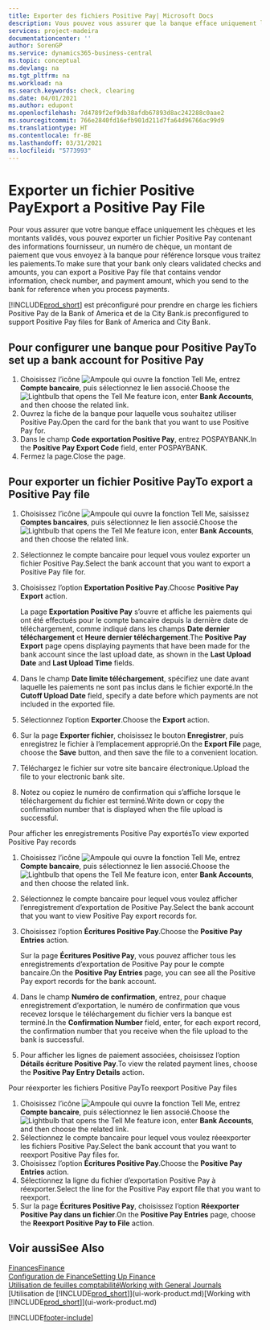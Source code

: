 ```yaml
---
title: Exporter des fichiers Positive Pay| Microsoft Docs
description: Vous pouvez vous assurer que la banque efface uniquement les chèques et les montants validés en exportant un fichier Positive Pay contenant des informations de paiement et fournisseur.
services: project-madeira
documentationcenter: ''
author: SorenGP
ms.service: dynamics365-business-central
ms.topic: conceptual
ms.devlang: na
ms.tgt_pltfrm: na
ms.workload: na
ms.search.keywords: check, clearing
ms.date: 04/01/2021
ms.author: edupont
ms.openlocfilehash: 7d4789f2ef9db38afdb67893d8ac242288c0aae2
ms.sourcegitcommit: 766e2840fd16efb901d211d7fa64d96766ac99d9
ms.translationtype: HT
ms.contentlocale: fr-BE
ms.lasthandoff: 03/31/2021
ms.locfileid: "5773993"
---
```

# <a name="export-a-positive-pay-file"></a><span data-ttu-id="265f2-103">Exporter un fichier Positive Pay</span><span class="sxs-lookup"><span data-stu-id="265f2-103">Export a Positive Pay File</span></span>
<span data-ttu-id="265f2-104">Pour vous assurer que votre banque efface uniquement les chèques et les montants validés, vous pouvez exporter un fichier Positive Pay contenant des informations fournisseur, un numéro de chèque, un montant de paiement que vous envoyez à la banque pour référence lorsque vous traitez les paiements.</span><span class="sxs-lookup"><span data-stu-id="265f2-104">To make sure that your bank only clears validated checks and amounts, you can export a Positive Pay file that contains vendor information, check number, and payment amount, which you send to the bank for reference when you process payments.</span></span>

[!INCLUDE[prod_short](includes/prod_short.md)] <span data-ttu-id="265f2-105">est préconfiguré pour prendre en charge les fichiers Positive Pay de la Bank of America et de la City Bank.</span><span class="sxs-lookup"><span data-stu-id="265f2-105">is preconfigured to support Positive Pay files for Bank of America and City Bank.</span></span>

## <a name="to-set-up-a-bank-account-for-positive-pay"></a><span data-ttu-id="265f2-106">Pour configurer une banque pour Positive Pay</span><span class="sxs-lookup"><span data-stu-id="265f2-106">To set up a bank account for Positive Pay</span></span>
1. <span data-ttu-id="265f2-107">Choisissez l’icône ![Ampoule qui ouvre la fonction Tell Me](media/ui-search/search_small.png "Dites-moi ce que vous voulez faire"), entrez **Compte bancaire**, puis sélectionnez le lien associé.</span><span class="sxs-lookup"><span data-stu-id="265f2-107">Choose the ![Lightbulb that opens the Tell Me feature](media/ui-search/search_small.png "Tell me what you want to do") icon, enter **Bank Accounts**, and then choose the related link.</span></span>
2. <span data-ttu-id="265f2-108">Ouvrez la fiche de la banque pour laquelle vous souhaitez utiliser Positive Pay.</span><span class="sxs-lookup"><span data-stu-id="265f2-108">Open the card for the bank that you want to use Positive Pay for.</span></span>
3. <span data-ttu-id="265f2-109">Dans le champ **Code exportation Positive Pay**, entrez POSPAYBANK.</span><span class="sxs-lookup"><span data-stu-id="265f2-109">In the **Positive Pay Export Code** field, enter POSPAYBANK.</span></span>
4. <span data-ttu-id="265f2-110">Fermez la page.</span><span class="sxs-lookup"><span data-stu-id="265f2-110">Close the page.</span></span>

## <a name="to-export-a-positive-pay-file"></a><span data-ttu-id="265f2-111">Pour exporter un fichier Positive Pay</span><span class="sxs-lookup"><span data-stu-id="265f2-111">To export a Positive Pay file</span></span>
1. <span data-ttu-id="265f2-112">Choisissez l’icône ![Ampoule qui ouvre la fonction Tell Me](media/ui-search/search_small.png "Dites-moi ce que vous voulez faire"), saisissez **Comptes bancaires**, puis sélectionnez le lien associé.</span><span class="sxs-lookup"><span data-stu-id="265f2-112">Choose the ![Lightbulb that opens the Tell Me feature](media/ui-search/search_small.png "Tell me what you want to do") icon, enter **Bank Accounts**, and then choose the related link.</span></span>
2. <span data-ttu-id="265f2-113">Sélectionnez le compte bancaire pour lequel vous voulez exporter un fichier Positive Pay.</span><span class="sxs-lookup"><span data-stu-id="265f2-113">Select the bank account that you want to export a Positive Pay file for.</span></span>
3. <span data-ttu-id="265f2-114">Choisissez l’option **Exportation Positive Pay**.</span><span class="sxs-lookup"><span data-stu-id="265f2-114">Choose **Positive Pay Export** action.</span></span>

    <span data-ttu-id="265f2-115">La page **Exportation Positive Pay** s’ouvre et affiche les paiements qui ont été effectués pour le compte bancaire depuis la dernière date de téléchargement, comme indiqué dans les champs **Date dernier téléchargement** et **Heure dernier téléchargement**.</span><span class="sxs-lookup"><span data-stu-id="265f2-115">The **Positive Pay Export** page opens displaying payments that have been made for the bank account since the last upload date, as shown in the **Last Upload Date** and **Last Upload Time** fields.</span></span>
4. <span data-ttu-id="265f2-116">Dans le champ **Date limite téléchargement**, spécifiez une date avant laquelle les paiements ne sont pas inclus dans le fichier exporté.</span><span class="sxs-lookup"><span data-stu-id="265f2-116">In the **Cutoff Upload Date** field, specify a date before which payments are not included in the exported file.</span></span>
5. <span data-ttu-id="265f2-117">Sélectionnez l’option **Exporter**.</span><span class="sxs-lookup"><span data-stu-id="265f2-117">Choose the **Export** action.</span></span>
6. <span data-ttu-id="265f2-118">Sur la page **Exporter fichier**, choisissez le bouton **Enregistrer**, puis enregistrez le fichier à l’emplacement approprié.</span><span class="sxs-lookup"><span data-stu-id="265f2-118">On the **Export File** page, choose the **Save** button, and then save the file to a convenient location.</span></span>
7. <span data-ttu-id="265f2-119">Téléchargez le fichier sur votre site bancaire électronique.</span><span class="sxs-lookup"><span data-stu-id="265f2-119">Upload the file to your electronic bank site.</span></span>
8. <span data-ttu-id="265f2-120">Notez ou copiez le numéro de confirmation qui s’affiche lorsque le téléchargement du fichier est terminé.</span><span class="sxs-lookup"><span data-stu-id="265f2-120">Write down or copy the confirmation number that is displayed when the file upload is successful.</span></span>

<span data-ttu-id="265f2-121">Pour afficher les enregistrements Positive Pay exportés</span><span class="sxs-lookup"><span data-stu-id="265f2-121">To view exported Positive Pay records</span></span>

1. <span data-ttu-id="265f2-122">Choisissez l’icône ![Ampoule qui ouvre la fonction Tell Me](media/ui-search/search_small.png "Dites-moi ce que vous voulez faire"), entrez **Compte bancaire**, puis sélectionnez le lien associé.</span><span class="sxs-lookup"><span data-stu-id="265f2-122">Choose the ![Lightbulb that opens the Tell Me feature](media/ui-search/search_small.png "Tell me what you want to do") icon, enter **Bank Accounts**, and then choose the related link.</span></span>
2. <span data-ttu-id="265f2-123">Sélectionnez le compte bancaire pour lequel vous voulez afficher l’enregistrement d’exportation de Positive Pay.</span><span class="sxs-lookup"><span data-stu-id="265f2-123">Select the bank account that you want to view Positive Pay export records for.</span></span>
3. <span data-ttu-id="265f2-124">Choisissez l’option **Écritures Positive Pay**.</span><span class="sxs-lookup"><span data-stu-id="265f2-124">Choose the **Positive Pay Entries** action.</span></span>

    <span data-ttu-id="265f2-125">Sur la page **Écritures Positive Pay**, vous pouvez afficher tous les enregistrements d’exportation de Positive Pay pour le compte bancaire.</span><span class="sxs-lookup"><span data-stu-id="265f2-125">On the **Positive Pay Entries** page, you can see all the Positive Pay export records for the bank account.</span></span>
4. <span data-ttu-id="265f2-126">Dans le champ **Numéro de confirmation**, entrez, pour chaque enregistrement d’exportation, le numéro de confirmation que vous recevez lorsque le téléchargement du fichier vers la banque est terminé.</span><span class="sxs-lookup"><span data-stu-id="265f2-126">In the **Confirmation Number** field, enter, for each export record, the confirmation number that you receive when the file upload to the bank is successful.</span></span>
5. <span data-ttu-id="265f2-127">Pour afficher les lignes de paiement associées, choisissez l’option **Détails écriture Positive Pay**.</span><span class="sxs-lookup"><span data-stu-id="265f2-127">To view the related payment lines, choose the **Positive Pay Entry Details** action.</span></span>

<span data-ttu-id="265f2-128">Pour réexporter les fichiers Positive Pay</span><span class="sxs-lookup"><span data-stu-id="265f2-128">To reexport Positive Pay files</span></span>

1. <span data-ttu-id="265f2-129">Choisissez l’icône ![Ampoule qui ouvre la fonction Tell Me](media/ui-search/search_small.png "Dites-moi ce que vous voulez faire"), entrez **Compte bancaire**, puis sélectionnez le lien associé.</span><span class="sxs-lookup"><span data-stu-id="265f2-129">Choose the ![Lightbulb that opens the Tell Me feature](media/ui-search/search_small.png "Tell me what you want to do") icon, enter **Bank Accounts**, and then choose the related link.</span></span>
2. <span data-ttu-id="265f2-130">Sélectionnez le compte bancaire pour lequel vous voulez réeexporter les fichiers Positive Pay.</span><span class="sxs-lookup"><span data-stu-id="265f2-130">Select the bank account that you want to reexport Positive Pay files for.</span></span>
3. <span data-ttu-id="265f2-131">Choisissez l’option **Écritures Positive Pay**.</span><span class="sxs-lookup"><span data-stu-id="265f2-131">Choose the **Positive Pay Entries** action.</span></span>
4. <span data-ttu-id="265f2-132">Sélectionnez la ligne du fichier d’exportation Positive Pay à réexporter.</span><span class="sxs-lookup"><span data-stu-id="265f2-132">Select the line for the Positive Pay export file that you want to reexport.</span></span>
5. <span data-ttu-id="265f2-133">Sur la page **Écritures Positive Pay**, choisissez l’option **Réexporter Positive Pay dans un fichier**.</span><span class="sxs-lookup"><span data-stu-id="265f2-133">On the **Positive Pay Entries** page, choose the **Reexport Positive Pay to File** action.</span></span>

## <a name="see-also"></a><span data-ttu-id="265f2-134">Voir aussi</span><span class="sxs-lookup"><span data-stu-id="265f2-134">See Also</span></span>
[<span data-ttu-id="265f2-135">Finances</span><span class="sxs-lookup"><span data-stu-id="265f2-135">Finance</span></span>](finance.md)  
[<span data-ttu-id="265f2-136">Configuration de Finance</span><span class="sxs-lookup"><span data-stu-id="265f2-136">Setting Up Finance</span></span>](finance-setup-finance.md)  
[<span data-ttu-id="265f2-137">Utilisation de feuilles comptabilité</span><span class="sxs-lookup"><span data-stu-id="265f2-137">Working with General Journals</span></span>](ui-work-general-journals.md)  
<span data-ttu-id="265f2-138">[Utilisation de [!INCLUDE[prod_short](includes/prod_short.md)]](ui-work-product.md)</span><span class="sxs-lookup"><span data-stu-id="265f2-138">[Working with [!INCLUDE[prod_short](includes/prod_short.md)]](ui-work-product.md)</span></span>


[!INCLUDE[footer-include](includes/footer-banner.md)]